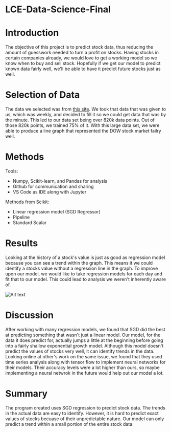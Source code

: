 # LCE-Data-Science-Final

# Introduction
The objective of this project is to predict stock data, thus reducing the amount of guesswork needed to turn a profit on stocks. Having stocks in certain companies already, we would love to get a working model so we know when to buy and sell stock. Hopefully if we get our model to predict known data fairly well, we'll be able to have it predict future stocks just as well.
# Selection of Data
The data we selected was from [this site](https://polygon.io/). We took that data that was given to us, which was weekly, and decided to fill it so we could get data that was by the minute. This led to our data set being over 820k data points. Out of those 820k points, we trained 75% of it. With this large data set, we were able to produce a line graph that represented the DOW stock market failry well.
# Methods
Tools:
* Numpy, Scikit-learn, and Pandas for analysis
* Github for communication and sharing
* VS Code as IDE along with Jupyter

Methods from Scikit:
* Linear regression model (SGD Regressor)
* Pipeline
* Standard Scalar

# Results
Looking at the history of a stock's value is just as good as regression model because you can see a trend within the graph. This means it we could identify a stocks value without a regression line in the graph. To improve upon our model, we would like to take regression models for each day and fit that to our model. This could lead to analysis we weren't inherently aware of. 

![Alt text](VizualizedData.png?raw=true "VisualizedData")

# Discussion
After working with many regression models, we found that SGD did the best at predicting something that wasn't just a linear model. Our model, for the data it does predict for, actually jumps a little at the beginning before going into a fairly shallow exponential growth model. Although this model doesn't predict the values of stocks very well, it can identify trends in the data. Looking online at other's work on the same issue, we found that they used time series analysis along with tensor flow to implement neural networks for their models. Their accuracy levels were a lot higher than ours, so maybe implementing a neural netwrok in the future would help out our model a lot. 
# Summary
The program created uses SGD regression to predict stock data. The trends in the actual data are easy to identify. However, it is hard to predict exact values of stocks becuase of their unpredictable nature. Our model can only predict a trend within a small portion of the entire stock data.  
